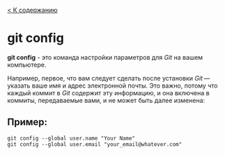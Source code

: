 [< К содержанию](../readme.md)

# git config

 __git config__ - это команда настройки параметров для *Git* на вашем компьютере.

Например, первое, что вам следует сделать после установки *Git* — указать ваше имя и адрес электронной почты. Это важно, потому что каждый коммит в *Git* содержит эту информацию, и она включена в коммиты, передаваемые вами, и не может быть далее изменена:

## Пример:

```bash=
git config --global user.name "Your Name"
git config --global user.email "your_email@whatever.com"
```